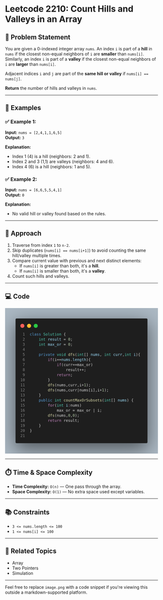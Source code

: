 
# Leetcode 2210: Count Hills and Valleys in an Array

## 📘 Problem Statement

You are given a 0-indexed integer array `nums`. An index `i` is part of a **hill** in `nums` if the closest non-equal neighbors of `i` are **smaller** than `nums[i]`.  
Similarly, an index `i` is part of a **valley** if the closest non-equal neighbors of `i` are **larger** than `nums[i]`.

Adjacent indices `i` and `j` are part of the **same hill or valley** if `nums[i] == nums[j]`.

**Return** the number of hills and valleys in `nums`.

---

## 🧪 Examples

### ✅ Example 1:
**Input:** `nums = [2,4,1,1,6,5]`  
**Output:** `3`

**Explanation:**
- Index 1 (4) is a hill (neighbors: 2 and 1).
- Index 2 and 3 (1,1) are valleys (neighbors: 4 and 6).
- Index 4 (6) is a hill (neighbors: 1 and 5).

### ✅ Example 2:
**Input:** `nums = [6,6,5,5,4,1]`  
**Output:** `0`

**Explanation:**
- No valid hill or valley found based on the rules.

---

## 🧠 Approach

1. Traverse from index `1` to `n-2`.
2. Skip duplicates (`nums[i] == nums[i+1]`) to avoid counting the same hill/valley multiple times.
3. Compare current value with previous and next distinct elements:
   - If `nums[i]` is greater than both, it's a **hill**.
   - If `nums[i]` is smaller than both, it's a **valley**.
4. Count such hills and valleys.

---

## 💻 Code

![Code Image](image.png)

---

## ⏱️ Time & Space Complexity

- **Time Complexity:** `O(n)` — One pass through the array.
- **Space Complexity:** `O(1)` — No extra space used except variables.

---

## 📚 Constraints

- `3 <= nums.length <= 100`
- `1 <= nums[i] <= 100`

---

## 🔗 Related Topics

- Array
- Two Pointers
- Simulation

---

Feel free to replace `image.png` with a code snippet if you're viewing this outside a markdown-supported platform.
